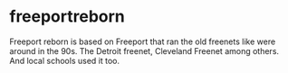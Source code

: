 # freeportreborn

Freeport reborn is based on Freeport that ran the old freenets like were around in the 90s.   The Detroit freenet, Cleveland Freenet among others.  And local schools used it too.  
